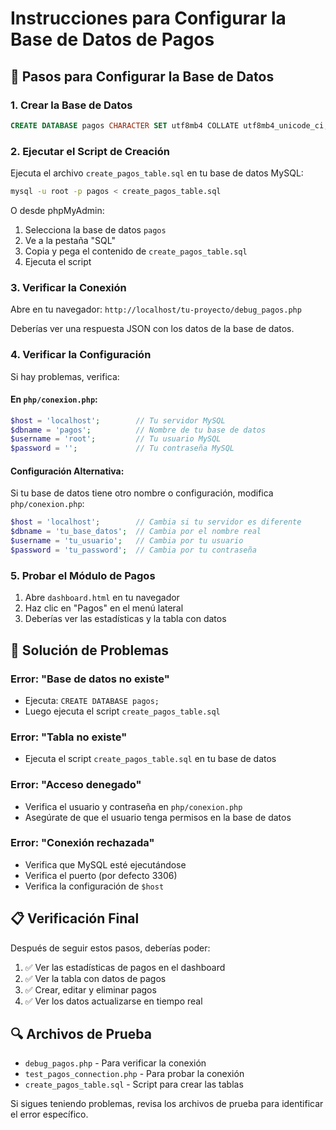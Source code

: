 # Instrucciones para Configurar la Base de Datos de Pagos

## 🔧 Pasos para Configurar la Base de Datos

### 1. **Crear la Base de Datos**
```sql
CREATE DATABASE pagos CHARACTER SET utf8mb4 COLLATE utf8mb4_unicode_ci;
```

### 2. **Ejecutar el Script de Creación**
Ejecuta el archivo `create_pagos_table.sql` en tu base de datos MySQL:

```bash
mysql -u root -p pagos < create_pagos_table.sql
```

O desde phpMyAdmin:
1. Selecciona la base de datos `pagos`
2. Ve a la pestaña "SQL"
3. Copia y pega el contenido de `create_pagos_table.sql`
4. Ejecuta el script

### 3. **Verificar la Conexión**
Abre en tu navegador: `http://localhost/tu-proyecto/debug_pagos.php`

Deberías ver una respuesta JSON con los datos de la base de datos.

### 4. **Verificar la Configuración**
Si hay problemas, verifica:

#### **En `php/conexion.php`:**
```php
$host = 'localhost';        // Tu servidor MySQL
$dbname = 'pagos';          // Nombre de tu base de datos
$username = 'root';         // Tu usuario MySQL
$password = '';             // Tu contraseña MySQL
```

#### **Configuración Alternativa:**
Si tu base de datos tiene otro nombre o configuración, modifica `php/conexion.php`:

```php
$host = 'localhost';        // Cambia si tu servidor es diferente
$dbname = 'tu_base_datos';  // Cambia por el nombre real
$username = 'tu_usuario';   // Cambia por tu usuario
$password = 'tu_password';  // Cambia por tu contraseña
```

### 5. **Probar el Módulo de Pagos**
1. Abre `dashboard.html` en tu navegador
2. Haz clic en "Pagos" en el menú lateral
3. Deberías ver las estadísticas y la tabla con datos

## 🚨 Solución de Problemas

### **Error: "Base de datos no existe"**
- Ejecuta: `CREATE DATABASE pagos;`
- Luego ejecuta el script `create_pagos_table.sql`

### **Error: "Tabla no existe"**
- Ejecuta el script `create_pagos_table.sql` en tu base de datos

### **Error: "Acceso denegado"**
- Verifica el usuario y contraseña en `php/conexion.php`
- Asegúrate de que el usuario tenga permisos en la base de datos

### **Error: "Conexión rechazada"**
- Verifica que MySQL esté ejecutándose
- Verifica el puerto (por defecto 3306)
- Verifica la configuración de `$host`

## 📋 Verificación Final

Después de seguir estos pasos, deberías poder:

1. ✅ Ver las estadísticas de pagos en el dashboard
2. ✅ Ver la tabla con datos de pagos
3. ✅ Crear, editar y eliminar pagos
4. ✅ Ver los datos actualizarse en tiempo real

## 🔍 Archivos de Prueba

- `debug_pagos.php` - Para verificar la conexión
- `test_pagos_connection.php` - Para probar la conexión
- `create_pagos_table.sql` - Script para crear las tablas

Si sigues teniendo problemas, revisa los archivos de prueba para identificar el error específico.
